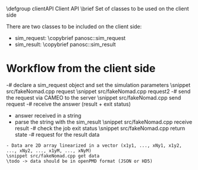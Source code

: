 \defgroup clientAPI Client API
\brief Set of classes to be used on the client side

There are two classes to be included on the client side:
  - sim_request: \copybrief panosc::sim_request
  - sim_result: \copybrief panosc::sim_result


# Workflow from the client side

 -# declare a sim_request object and set the simulation parameters
 \snippet src/fakeNomad.cpp request
 \snippet src/fakeNomad.cpp request2
 -# send the request via CAMEO to the server
 \snippet src/fakeNomad.cpp send request
 -# receive the answer (result + exit status)
   - answer received in a string
   - parse the string with the sim_result
 \snippet src/fakeNomad.cpp receive result
 -# check the job exit status
 \snippet src/fakeNomad.cpp return state
 -# request for the result data
	
    - Data are 2D array linearized in a vector (x1y1, ..., xNy1, x1y2, ..., xNy2, ..., x1yM, ..., xNyM)
	\snippet src/fakeNomad.cpp get data
    \todo -> data should be in openPMD format (JSON or HD5)






